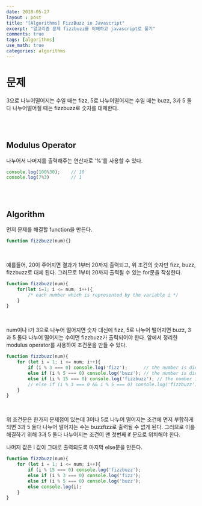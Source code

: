 ```yaml
---
date: 2018-05-27
layout : post
title: "[Algorithms] FizzBuzz in Javascript"
excerpt: "알고리즘 문제 fizzbuzz를 이해하고 javascript로 풀기"
comments: true
tags: [algorithms]
use_math: true
categories: algorithms
---
```




# 문제

3으로 나누어떨어지는 수일 때는 fizz, 5로 나누어떨어지는 수일 때는  buzz, 3과 5 둘 다 나누어떨어질 때는 fizzbuzz로 숫자를 대체한다.

<br><br>

## Modulus Operator

나누어서 나머지를 출력해주는 연산자로 '%'를 사용할 수 있다.

```javascript
console.log(100%30);    // 10
console.log(7%3)        // 1
```

<br><br>

## Algorithm 

먼저 문제를 해결할 function을 만든다.

```javascript
function fizzbuzz(num){}
```

<br>

예를들어, 20이 주어지면 결과가 1부터 20까지 출력되고, 위 조건의 숫자만 fizz, buzz, fizzbuzz로 대체 된다. 그러므로 1부터 20까지 출력될 수 있는 for문을 작성한다.

```javascript
function fizzbuzz(num){
    for(let i=1; i <= num; i++){
        /* each number which is represented by the variable i */
    }
}
```

<br>

num이나 i가 3으로 나누어 떨어지면 숫자 대신에 fizz, 5로 나누어 떨어지면 buzz, 3과 5 둘다 나누어 떨어지는 수이면 fizzbuzz가 출력되어야 한다. 앞에서 정리한 modulus operator를 사용하여 조건문을 만들 수 있다.

```javascript
function fizzbuzz(num){
    for (let i = 1; i <= num; i++){
        if (i % 3 === 0) console.log('fizz');      // the number is divisible by 3.
        else if (i % 5 === 0) console.log('buzz'); // the number is divsible by 5.
        else if (i % 15 === 0) console.log('fizzbuzz'); // the number is divisible by both 3 and 5.
        // else if (i % 3 === 0 && i % 5 === 0) console.log('fizzbuzz')
    }
}
```

<br>

위 조건문은 한가지 문제점이 있는데 3이나 5로 나누어 떨어지는 조건에 먼저 부합하게 되면 3과 5 둘다 나누어 떨어지는 수는 buzzfizz로 출력될 수 없게 된다. 그러므로 이를 해결하기 위해 3과 5 둘다 나누어지는 조건이 맨 첫번째 if 문으로 위치해야 한다.

나머지 값은 i 값이 그대로 출력되도록 마지막 else문을 만든다.

```javascript
function fizzbuzz(num){
    for (let i = 1; i <= num; i++){
        if (i % 15 === 0) console.log('fizzbuzz'); 
        else if (i % 3 === 0) console.log('fizz'); 
        else if (i % 5 === 0) console.log('buzz');
        else console.log(i);
    }
}
```

